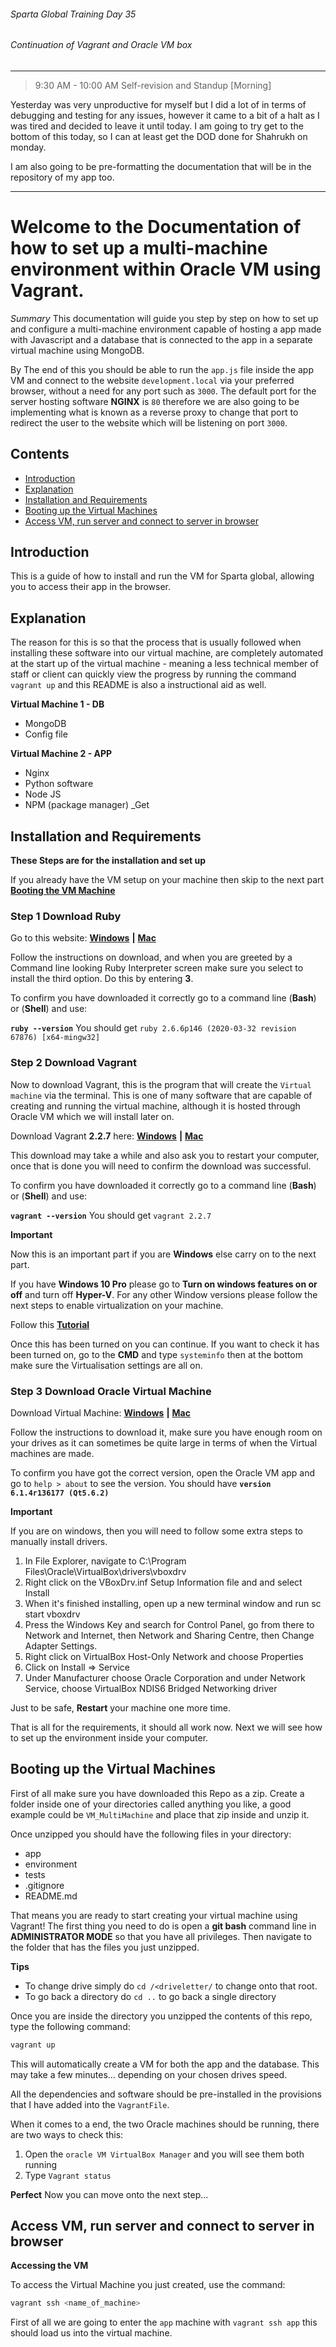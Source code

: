 ###### Sparta Global Training Day 35
###### Continuation of Vagrant and Oracle VM box

---

> 9:30 AM - 10:00 AM Self-revision and Standup [Morning]

Yesterday was very unproductive for myself but I did a lot of in terms of debugging and testing
for any issues, however it came to a bit of a halt as I was tired and decided to leave it until today.
I am going to try get to the bottom of this today, so I can at least get the DOD done for Shahrukh on monday.

I am also going to be pre-formatting the documentation that will be in the repository of my app too.


___

# Welcome to the Documentation of how to set up a multi-machine environment within Oracle VM using Vagrant.

_Summary_ This documentation will guide you step by step on how to set up and configure a multi-machine environment capable of
hosting a app made with Javascript and a database that is connected to the app in a separate virtual machine using MongoDB.

By The end of this you should be able to run the `app.js` file inside the app VM and connect to the website `development.local` via
your preferred browser, without a need for any port such as `3000`. The default port for the server hosting software **NGINX** is
`80` therefore we are also going to be implementing what is known as a reverse proxy to change that port to redirect the user to the
website which will be listening on port `3000`.

## Contents

- [Introduction](#Introduction)
- [Explanation](#Explanation)
- [Installation and Requirements](#Installation-and-Requirements)
- [Booting up the Virtual Machines](#Booting-up-the-Virtual-Machines)
- [Access VM, run server and connect to server in browser](#Access-VM,-run-server-and-connect-to-server-in-browser)

## Introduction
This is a guide of how to install and run the VM for Sparta global, allowing you to access their app in the browser.

## Explanation
The reason for this is so that the process that is usually followed when installing these software into our virtual machine,
are completely automated at the start up of the virtual machine - meaning a less technical member of staff or client can quickly view the
progress by running the command `vagrant up` and this README is also a instructional aid as well.

**Virtual Machine 1 - DB**
*  MongoDB
* Config file

**Virtual Machine 2 - APP**
* Nginx
* Python software
* Node JS
* NPM (package manager) _Get 

## Installation and Requirements

**These Steps are for the installation and set up**

If you already have the VM setup on your machine then skip to the next part [**Booting the VM Machine**](#Booting-up-the-Virtual-Machines)

### **Step 1** Download **Ruby** 

Go to this website: [**Windows**](https://github.com/oneclick/rubyinstaller2/releases/download/RubyInstaller-2.6.6-1/rubyinstaller-devkit-2.6.6-1-x64.exe)
**|** [**Mac**](https://www.ruby-lang.org/en/downloads/)

Follow the instructions on download, and when you are greeted by a Command line looking Ruby Interpreter screen make sure you select to install the third option.
Do this by entering **3**.

To confirm you have downloaded it correctly go to a command line (**Bash**) or (**Shell**) and use:

**`ruby --version`** You should get `ruby 2.6.6p146 (2020-03-32 revision 67876) [x64-mingw32]`

### **Step 2** Download **Vagrant**

Now to download Vagrant, this is the program that will create the `Virtual machine` via the terminal. This is one of many
software that are capable of creating and running the virtual machine, although it is hosted through Oracle VM which we will install later
on. 

Download Vagrant **2.2.7** here: [**Windows**](https://releases.hashicorp.com/vagrant/2.2.7/vagrant_2.2.7_x86_64.msi) **|** [**Mac**](https://releases.hashicorp.com/vagrant/2.2.7/vagrant_2.2.7_x86_64.dmg)

This download may take a while and also ask you to restart your computer, once that is done you will need to confirm the download
was successful.

To confirm you have downloaded it correctly go to a command line (**Bash**) or (**Shell**) and use:

**`vagrant --version`** You should get `vagrant 2.2.7`

**Important**

Now this is an important part if you are **Windows** else carry on to the next part.

If you have **Windows 10 Pro** please go to **Turn on windows features on or off** and turn off **Hyper-V**.
For any other Window versions please follow the next steps to enable virtualization on your machine.

Follow this [**Tutorial**](https://2nwiki.2n.cz/pages/viewpage.action?pageId=75202968#:~:text=ON%20the%20System.-,Press%20F2%20key%20at%20startup%20BIOS%20Setup.,changes%20and%20Reboot%20into%20Windows.)

Once this has been turned on you can continue. If you want to check it has been turned on, go to the **CMD** and type `systeminfo` then
at the bottom make sure the Virtualisation settings are all on.

### **Step 3** Download **Oracle Virtual Machine**

Download Virtual Machine: [**Windows**](https://download.virtualbox.org/virtualbox/6.1.4/VirtualBox-6.1.4-136177-Win.exe) **|** [**Mac**](https://download.virtualbox.org/virtualbox/6.1.4/VirtualBox-6.1.4-136177-OSX.dmg)

Follow the instructions to download it, make sure you have enough room on your drives as it can sometimes be quite large in terms of
when the Virtual machines are made.

To confirm you have got the correct version, open the Oracle VM app and go to `help > about` to see the version.
You should have **`version 6.1.4r136177 (Qt5.6.2)`**

**Important**

If you are on windows, then you will need to follow some extra steps to manually install drivers.

1. In File Explorer, navigate to C:\Program Files\Oracle\VirtualBox\drivers\vboxdrv
2. Right click on the VBoxDrv.inf Setup Information file and and select Install
3. When it's finished installing, open up a new terminal window and run sc start vboxdrv
4. Press the Windows Key and search for Control Panel, go from there to Network and Internet, then Network and Sharing Centre, then Change Adapter Settings.
5. Right click on VirtualBox Host-Only Network and choose Properties
6. Click on Install => Service
7. Under Manufacturer choose Oracle Corporation and under Network Service, choose VirtualBox NDIS6 Bridged Networking driver

Just to be safe, **Restart** your machine one more time.

That is all for the requirements, it should all work now. Next we will see how to set up the environment inside your computer.

## Booting up the Virtual Machines

First of all make sure you have downloaded this Repo as a zip. Create a folder inside one of your directories
called anything you like, a good example could be `VM_MultiMachine` and place that zip inside and unzip it.

Once unzipped you should have the following files in your directory:
* app
* environment
* tests
* .gitignore
* README.md

That means you are ready to start creating your virtual machine using Vagrant! The first thing you need to do
is open a **git bash** command line in **ADMINISTRATOR MODE** so that you have all privileges. Then navigate to the folder
that has the files you just unzipped.

**Tips**
* To change drive simply do `cd /<driveletter/` to change onto that root.
* To go back a directory do `cd ..` to go back a single directory

Once you are inside the directory you unzipped the contents of this repo, type the following command:

```bash
vagrant up
```

This will automatically create a VM for both the app and the database. This may take a few minutes... depending on your
chosen drives speed.

All the dependencies and software should be pre-installed in the provisions that I have added into the `VagrantFile`.

When it comes to a end, the two Oracle machines should be running, there are two ways to check this:

1. Open the `oracle VM VirtualBox Manager` and you will see them both running
2. Type `Vagrant status`

**Perfect** Now you can move onto the next step...

## Access VM, run server and connect to server in browser

**Accessing the VM**

To access the Virtual Machine you just created, use the command:

```bash
vagrant ssh <name_of_machine>
```

First of all we are going to enter the `app` machine with `vagrant ssh app` this should load us into the virtual machine.

